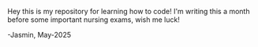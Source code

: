 Hey this is my repository for learning how to code! I'm writing this a month before some important nursing exams, wish me luck!

-Jasmin, May-2025
